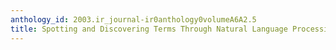 ```yaml
---
anthology_id: 2003.ir_journal-ir0anthology0volumeA6A2.5
title: Spotting and Discovering Terms Through Natural Language Processing
---
```

